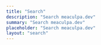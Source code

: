 ```yaml
---
title: "Search"
description: "Search meaculpa.dev"
summary: "Search meaculpa.dev"
placeholder: "Search meaculpa.dev"
layout: "search"
---
```

